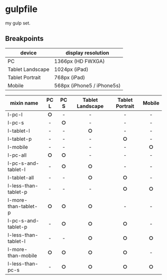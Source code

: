 # gulpfile

my gulp set.

## Breakpoints

| device | display resolution |
| --- | --- |
| PC | 1366px (HD FWXGA) |
| Tablet Landscape | 1024px (iPad) |
| Tablet Portrait | 768px (iPad) |
| Mobile | 568px (iPhone5 / iPhone5s) |

| mixin name | PC L | PC S | Tablet Landscape | Tablet Portrait | Mobile |
| --- | :---: | :---: | :---: | :---: | :---: |
| l-pc-l | **○** | - | - | - | - |
| l-pc-s | - | **○** | - | - | - |
| l-tablet-l | - | - | **○** | - | - |
| l-tablet-p | - | - | - | **○** | - |
| l-mobile | - | - | - | - | **○** |
| l-pc-all | **○** | **○** | - | - | - |
| l-pc-s-and-tablet-l | - | **○** | **○** | - | - |
| l-tablet-all | - | - | **○** | **○** | - |
| l-less-than-tablet-p | - | - | - | **○** | **○** |
| l-more-than-tablet-p | **○** | **○** | **○** | - | - |
| l-pc-s-and-tablet-p | - | **○** | **○** | **○** | - |
| l-less-than-tablet-l | - | - | **○** | **○** | **○** |
| l-more-than-mobile | **○** | **○** | **○** | **○** | - |
| l-less-than-pc-s | - | **○** | **○** | **○** | **○** |
